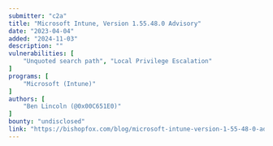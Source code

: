 ```yaml
---
submitter: "c2a"
title: "Microsoft Intune, Version 1.55.48.0 Advisory"
date: "2023-04-04"
added: "2024-11-03"
description: ""
vulnerabilities: [
    "Unquoted search path", "Local Privilege Escalation"
]
programs: [
    "Microsoft (Intune)"
]
authors: [
    "Ben Lincoln (@0x00C651E0)"
]
bounty: "undisclosed"
link: "https://bishopfox.com/blog/microsoft-intune-version-1-55-48-0-advisory"
---
```




